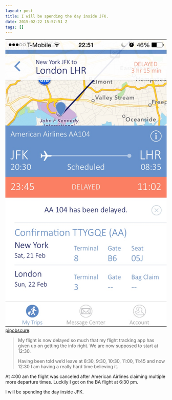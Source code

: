 ```yaml
---
layout: post
title: I will be spending the day inside JFK.
date: 2015-02-22 15:57:51 Z
tags: []
---
```

![](/media/2015/02/111764166099.jpg)
[pipobscure](http://pipobscure.com/post/111727670969/my-flight-is-now-delayed-so-much-that-my-flight):

> My flight is now delayed so much that my flight tracking app has given up on getting the info right. We are now supposed to start at 12:30.
> 
> Having been told we’d leave at 8:30, 9:30, 10:30, 11:00, 11:45 and now 12:30 I am having a really hard time believing it.

At 4:00 am the flight was canceled after American Airlines claiming multiple more departure times. Luckily I got on the BA flight at 6:30 pm.

I will be spending the day inside JFK.
